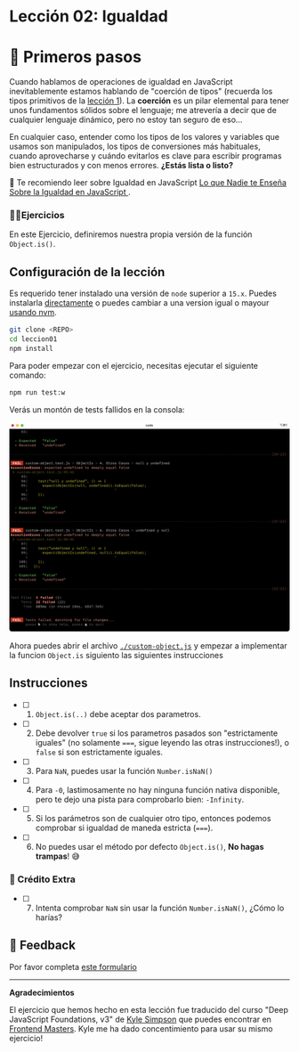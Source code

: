 # Lección 02: Igualdad

# 🐾 Primeros pasos

Cuando hablamos de operaciones de igualdad en JavaScript inevitablemente estamos hablando de "coerción de tipos" (recuerda los tipos primitivos de la [lección 1](../leccion01/readme.md)). La **coerción** es un pilar elemental para tener unos fundamentos sólidos sobre el lenguaje; me atrevería a decir que de cualquier lenguaje dinámico, pero no estoy tan seguro de eso...

En cualquier caso, entender como los tipos de los valores y variables que usamos son manipulados, los tipos de conversiones más habituales, cuando aprovecharse y cuándo evitarlos es clave para escribir programas bien estructurados y con menos errores. **¿Estás lista o listo?**

📜 Te recomiendo leer sobre Igualdad en JavaScript [Lo que Nadie te Enseña Sobre la Igualdad en JavaScript
](https://www.escuelafrontend.com/articulos/nadie-te-ensena-sobre-la-igualdad-en-js).

### 🏋️‍♂️Ejercicios

En este Ejercicio, definiremos nuestra propia versión de la función `Object.is()`.

## Configuración de la lección

Es requerido tener instalado una versión de `node` superior a `15.x`. Puedes instalarla [directamente](https://docs.npmjs.com/downloading-and-installing-node-js-and-npm) o puedes cambiar a una version igual o mayour [usando nvm](https://github.com/nvm-sh/nvm#installing-and-updating).

```bash
git clone <REPO>
cd leccion01
npm install
```

Para poder empezar con el ejercicio, necesitas ejecutar el siguiente comando:

```bash
npm run test:w
```

Verás un montón de tests fallidos en la consola:

![muestra de tests fallidos](assets/tests-fallidos.png)

Ahora puedes abrir el archivo [`./custom-object.js`](custom-object.js) y empezar a implementar la funcion `Object.is` siguiento las siguientes instrucciones

## Instrucciones

- [ ] 1. `Object.is(..)` debe aceptar dos parametros.

- [ ] 2. Debe devolver `true` si los parametros pasados son "estrictamente iguales" (no solamente `===`, sigue leyendo las otras instrucciones!), o `false` si son estrictamente iguales.

- [ ] 3. Para `NaN`, puedes usar la función `Number.isNaN()`

- [ ] 4. Para `-0`, lastimosamente no hay ninguna función nativa disponible, pero te dejo una pista para comprobarlo bien: `-Infinity`.

- [ ] 5. Si los parámetros son de cualquier otro tipo, entonces podemos comprobar si igualdad de maneda estricta (`===`).

- [ ] 6. No puedes usar el método por defecto `Object.is()`, **No hagas trampas**! 😅

### 🍬 Crédito Extra

- [ ] 7. Intenta comprobar `NaN` sin usar la función `Number.isNaN()`, ¿Cómo lo harías?

## 📣 Feedback

Por favor completa [este formulario](https://docs.google.com/forms/d/e/1FAIpQLSf6hxzKdcgkQv6EKjS1AXmGO_Y49Aa86zOpcveI3Xp-ZIHYTg/viewform?usp=pp_url&entry.1972342453={{MI-EMAIL}}&entry.1828471740=leccion-02)

---

**Agradecimientos**

El ejercicio que hemos hecho en esta lección fue traducido del curso "Deep JavaScript Foundations, v3" de [Kyle Simpson](https://github.com/getify) que puedes encontrar en [Frontend Masters](https://frontendmasters.com/courses/deep-javascript-v3/). Kyle me ha dado concentimiento para usar su mismo ejercicio!
